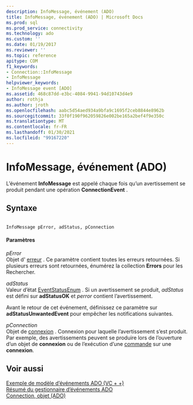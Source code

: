 ```yaml
---
description: InfoMessage, événement (ADO)
title: InfoMessage, événement (ADO) | Microsoft Docs
ms.prod: sql
ms.prod_service: connectivity
ms.technology: ado
ms.custom: ''
ms.date: 01/19/2017
ms.reviewer: ''
ms.topic: reference
apitype: COM
f1_keywords:
- Connection::InfoMessage
- InfoMessage
helpviewer_keywords:
- InfoMessage event [ADO]
ms.assetid: 468c87dd-e3bc-4084-9941-94d10743d4e9
author: rothja
ms.author: jroth
ms.openlocfilehash: aabc5d54aed934a9bfa9c1695f2ceb8844e8962b
ms.sourcegitcommit: 33f0f190f962059826e002be165a2bef4f9e350c
ms.translationtype: MT
ms.contentlocale: fr-FR
ms.lasthandoff: 01/30/2021
ms.locfileid: "99167220"
---
```

# <a name="infomessage-event-ado"></a>InfoMessage, événement (ADO)
L’événement **InfoMessage** est appelé chaque fois qu’un avertissement se produit pendant une opération **ConnectionEvent** .  
  
## <a name="syntax"></a>Syntaxe  
  
```  
  
InfoMessage pError, adStatus, pConnection  
```  
  
#### <a name="parameters"></a>Paramètres  
 *pError*  
 Objet d' [erreur](./error-object.md) . Ce paramètre contient toutes les erreurs retournées. Si plusieurs erreurs sont retournées, énumérez la collection **Errors** pour les Rechercher.  
  
 *adStatus*  
 Valeur d’état [EventStatusEnum](./eventstatusenum.md) . Si un avertissement se produit, *adStatus* est défini sur **adStatusOK** et *perror* contient l’avertissement.  
  
 Avant le retour de cet événement, définissez ce paramètre sur **adStatusUnwantedEvent** pour empêcher les notifications suivantes.  
  
 *pConnection*  
 Objet de [connexion](./connection-object-ado.md) . Connexion pour laquelle l’avertissement s’est produit. Par exemple, des avertissements peuvent se produire lors de l’ouverture d’un objet de **connexion** ou de l’exécution d’une [commande](./command-object-ado.md) sur une **connexion**.  
  
## <a name="see-also"></a>Voir aussi  
 [Exemple de modèle d’événements ADO (VC + +)](./ado-events-model-example-vc.md)   
 [Résumé du gestionnaire d’événements ADO](../../guide/data/ado-event-handler-summary.md)   
 [Connection, objet (ADO)](./connection-object-ado.md)